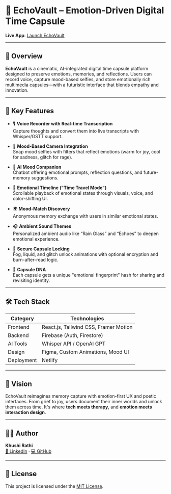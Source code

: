 # 🧠 EchoVault – Emotion-Driven Digital Time Capsule

**Live App**: [Launch EchoVault](https://vocal-semifreddo-d5eb5b.netlify.app)

---

## 🌟 Overview

**EchoVault** is a cinematic, AI-integrated digital time capsule platform designed to preserve emotions, memories, and reflections. Users can record voice, capture mood-based selfies, and store emotionally rich multimedia capsules—with a futuristic interface that blends empathy and innovation.

---

## 🎯 Key Features

- 🎙 **Voice Recorder with Real-time Transcription**  
  Capture thoughts and convert them into live transcripts with Whisper/GSTT support.

- 📸 **Mood-Based Camera Integration**  
  Snap mood selfies with filters that reflect emotions (warm for joy, cool for sadness, glitch for rage).

- 🤖 **AI Mood Companion**  
  Chatbot offering emotional prompts, reflection questions, and future-memory suggestions.

- 🧭 **Emotional Timeline ("Time Travel Mode")**  
  Scrollable playback of emotional states through visuals, voice, and color-shifting UI.

- 🌍 **Mood-Match Discovery**  
  Anonymous memory exchange with users in similar emotional states.

- 🎧 **Ambient Sound Themes**  
  Personalized ambient audio like “Rain Glass” and “Echoes” to deepen emotional experience.

- 🔐 **Secure Capsule Locking**  
  Fog, liquid, and glitch unlock animations with optional encryption and burn-after-read logic.

- 🧬 **Capsule DNA**  
  Each capsule gets a unique "emotional fingerprint" hash for sharing and revisiting identity.

---

## 🛠 Tech Stack

| Category   | Technologies                            |
|------------|-----------------------------------------|
| Frontend   | React.js, Tailwind CSS, Framer Motion   |
| Backend    | Firebase (Auth, Firestore)              |
| AI Tools   | Whisper API / OpenAI GPT                |
| Design     | Figma, Custom Animations, Mood UI       |
| Deployment | Netlify                                 |

---

## 🚀 Vision

EchoVault reimagines memory capture with emotion-first UX and poetic interfaces. From grief to joy, users document their inner worlds and unlock them across time. It's where **tech meets therapy**, and **emotion meets interaction design**.

---

## 👩‍💻 Author

**Khushi Rathi**  
[🔗 LinkedIn](https://linkedin.com/in/khushi-rathi-/) · [💻 GitHub](https://github.com/rathikhushi07)

---

## 📄 License

This project is licensed under the [MIT License](LICENSE).
